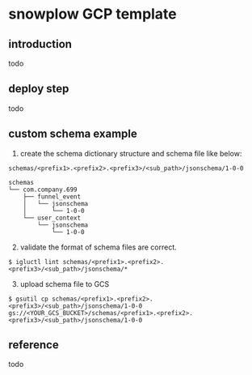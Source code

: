 # snowplow GCP template

## introduction
todo

## deploy step
todo

## custom schema example
1. create the schema dictionary structure and schema file like below:
```
schemas/<prefix1>.<prefix2>.<prefix3>/<sub_path>/jsonschema/1-0-0

schemas
└── com.company.699
    ├── funnel_event
    │   └── jsonschema
    │       └── 1-0-0
    └── user_context
        └── jsonschema
            └── 1-0-0

```

2. validate the format of schema files are correct.
```
$ igluctl lint schemas/<prefix1>.<prefix2>.<prefix3>/<sub_path>/jsonschema/*
```
3. upload schema file to GCS
```
$ gsutil cp schemas/<prefix1>.<prefix2>.<prefix3>/<sub_path>/jsonschema/1-0-0 gs://<YOUR_GCS_BUCKET>/schemas/<prefix1>.<prefix2>.<prefix3>/<sub_path>/jsonschema/1-0-0
```

## reference
todo